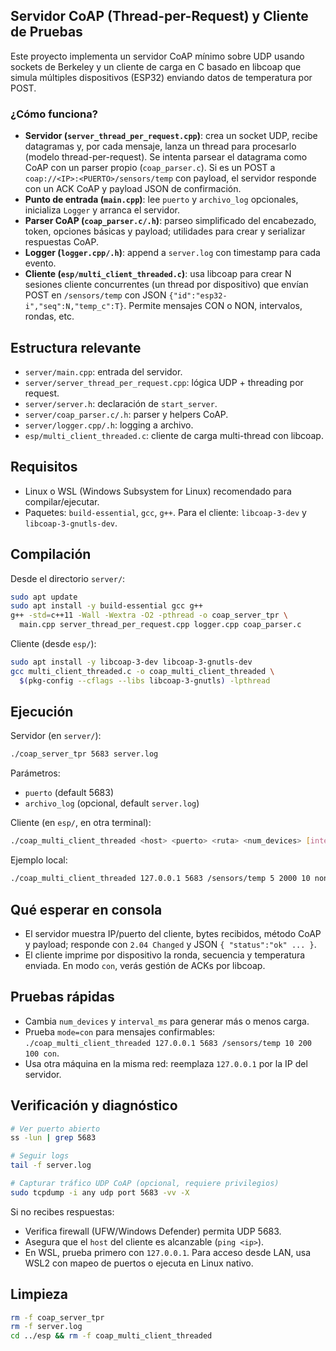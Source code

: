 ## Servidor CoAP (Thread-per-Request) y Cliente de Pruebas

Este proyecto implementa un servidor CoAP mínimo sobre UDP usando sockets de Berkeley y un cliente de carga en C basado en libcoap que simula múltiples dispositivos (ESP32) enviando datos de temperatura por POST.

### ¿Cómo funciona?

- **Servidor (`server_thread_per_request.cpp`)**: crea un socket UDP, recibe datagramas y, por cada mensaje, lanza un thread para procesarlo (modelo thread-per-request). Se intenta parsear el datagrama como CoAP con un parser propio (`coap_parser.c`). Si es un POST a `coap://<IP>:<PUERTO>/sensors/temp` con payload, el servidor responde con un ACK CoAP y payload JSON de confirmación.
- **Punto de entrada (`main.cpp`)**: lee `puerto` y `archivo_log` opcionales, inicializa `Logger` y arranca el servidor.
- **Parser CoAP (`coap_parser.c/.h`)**: parseo simplificado del encabezado, token, opciones básicas y payload; utilidades para crear y serializar respuestas CoAP.
- **Logger (`logger.cpp/.h`)**: append a `server.log` con timestamp para cada evento.
- **Cliente (`esp/multi_client_threaded.c`)**: usa libcoap para crear N sesiones cliente concurrentes (un thread por dispositivo) que envían POST en `/sensors/temp` con JSON `{"id":"esp32-i","seq":N,"temp_c":T}`. Permite mensajes CON o NON, intervalos, rondas, etc.

## Estructura relevante

- `server/main.cpp`: entrada del servidor.
- `server/server_thread_per_request.cpp`: lógica UDP + threading por request.
- `server/server.h`: declaración de `start_server`.
- `server/coap_parser.c/.h`: parser y helpers CoAP.
- `server/logger.cpp/.h`: logging a archivo.
- `esp/multi_client_threaded.c`: cliente de carga multi-thread con libcoap.

## Requisitos

- Linux o WSL (Windows Subsystem for Linux) recomendado para compilar/ejecutar.
- Paquetes: `build-essential`, `gcc`, `g++`. Para el cliente: `libcoap-3-dev` y `libcoap-3-gnutls-dev`.

## Compilación

Desde el directorio `server/`:

```bash
sudo apt update
sudo apt install -y build-essential gcc g++
g++ -std=c++11 -Wall -Wextra -O2 -pthread -o coap_server_tpr \
  main.cpp server_thread_per_request.cpp logger.cpp coap_parser.c
```

Cliente (desde `esp/`):

```bash
sudo apt install -y libcoap-3-dev libcoap-3-gnutls-dev
gcc multi_client_threaded.c -o coap_multi_client_threaded \
  $(pkg-config --cflags --libs libcoap-3-gnutls) -lpthread
```

## Ejecución

Servidor (en `server/`):

```bash
./coap_server_tpr 5683 server.log
```

Parámetros:

- `puerto` (default 5683)
- `archivo_log` (opcional, default `server.log`)

Cliente (en `esp/`, en otra terminal):

```bash
./coap_multi_client_threaded <host> <puerto> <ruta> <num_devices> [interval_ms=5000] [rounds=0] [mode=non|con]
```

Ejemplo local:

```bash
./coap_multi_client_threaded 127.0.0.1 5683 /sensors/temp 5 2000 10 non
```

## Qué esperar en consola

- El servidor muestra IP/puerto del cliente, bytes recibidos, método CoAP y payload; responde con `2.04 Changed` y JSON `{ "status":"ok" ... }`.
- El cliente imprime por dispositivo la ronda, secuencia y temperatura enviada. En modo `con`, verás gestión de ACKs por libcoap.

## Pruebas rápidas

- Cambia `num_devices` y `interval_ms` para generar más o menos carga.
- Prueba `mode=con` para mensajes confirmables: `./coap_multi_client_threaded 127.0.0.1 5683 /sensors/temp 10 200 100 con`.
- Usa otra máquina en la misma red: reemplaza `127.0.0.1` por la IP del servidor.

## Verificación y diagnóstico

```bash
# Ver puerto abierto
ss -lun | grep 5683

# Seguir logs
tail -f server.log

# Capturar tráfico UDP CoAP (opcional, requiere privilegios)
sudo tcpdump -i any udp port 5683 -vv -X
```

Si no recibes respuestas:

- Verifica firewall (UFW/Windows Defender) permita UDP 5683.
- Asegura que el `host` del cliente es alcanzable (`ping <ip>`).
- En WSL, prueba primero con `127.0.0.1`. Para acceso desde LAN, usa WSL2 con mapeo de puertos o ejecuta en Linux nativo.

## Limpieza

```bash
rm -f coap_server_tpr
rm -f server.log
cd ../esp && rm -f coap_multi_client_threaded
```
